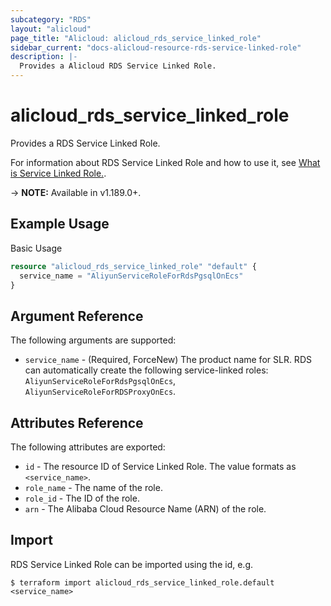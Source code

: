 ```yaml
---
subcategory: "RDS"
layout: "alicloud"
page_title: "Alicloud: alicloud_rds_service_linked_role"
sidebar_current: "docs-alicloud-resource-rds-service-linked-role"
description: |-
  Provides a Alicloud RDS Service Linked Role.
---
```


# alicloud\_rds\_service\_linked\_role

Provides a RDS Service Linked Role.

For information about RDS Service Linked Role and how to use it, see [What is Service Linked Role.](https://www.alibabacloud.com/help/en/doc-detail/171226.htm).

-> **NOTE:** Available in v1.189.0+.

## Example Usage

Basic Usage

```terraform
resource "alicloud_rds_service_linked_role" "default" {
  service_name = "AliyunServiceRoleForRdsPgsqlOnEcs"
}
```

## Argument Reference

The following arguments are supported:

* `service_name` - (Required, ForceNew) The product name for SLR. RDS can automatically create the following service-linked roles: `AliyunServiceRoleForRdsPgsqlOnEcs`, `AliyunServiceRoleForRDSProxyOnEcs`.

## Attributes Reference

The following attributes are exported:

* `id` - The resource ID of Service Linked Role. The value formats as `<service_name>`.
* `role_name` - The name of the role.
* `role_id` - The ID of the role.
* `arn` - The Alibaba Cloud Resource Name (ARN) of the role.

## Import

RDS Service Linked Role can be imported using the id, e.g.

```
$ terraform import alicloud_rds_service_linked_role.default <service_name>
```